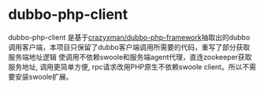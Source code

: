 # dubbo-php-client

dubbo-php-client 是基于[crazyxman/dubbo-php-framework](https://github.com/crazyxman/dubbo-php-framework)抽取出的dubbo调用客户端，本项目只保留了dubbo客户端调用所需要的代码，重写了部分获取服务端地址逻辑
使调用不依赖swoole和服务端agent代理，直连zookeeper获取服务地址, 调用更简单方便, rpc请求改用PHP原生不依赖swoole client。所以不需要安装swoole扩展。

